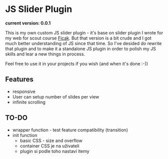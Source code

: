 # JS Slider Plugin

__current version: 0.0.1__

This is my own custom JS slider plugin - it's base on slider plugin I wrote for my web for scout course [Ficak](http://www.ficak.skauting.cz). But that version is a bit crude and I got much better understanding of JS since that time. So I've desided do rewrite that plugin and to make it a standalone JS plugin in order to polish my JS skills and lear a new things in process.

Feel free to use it in your projects if you wish (and when it's done :-))

## Features
- responsive
- User can setup number of slides per view
- infinite scrolling


## TO-DO
- wrapper function - test feature compatibility (transition)
- init function
    - basic CSS - size and overflow
    - container CSS je na uživateli
    - plugin si podle toho nastaví itemy
